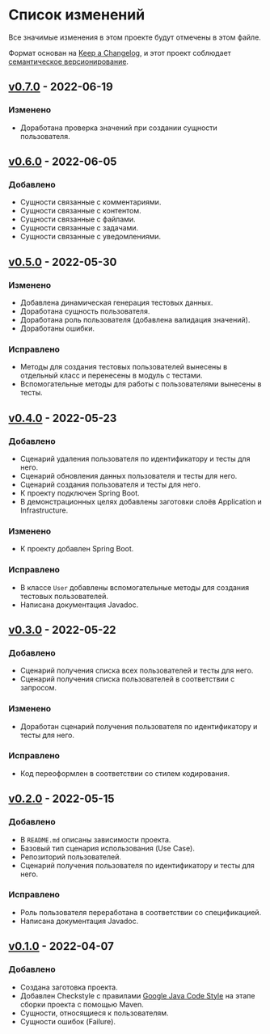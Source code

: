 # Список изменений
Все значимые изменения в этом проекте будут отмечены в этом файле.

Формат основан на [Keep a Changelog](https://keepachangelog.com/ru/1.0.0/),
и этот проект соблюдает [семантическое версионирование](https://semver.org/spec/v2.0.0.html).

## [v0.7.0] - 2022-06-19

### Изменено
- Доработана проверка значений при создании сущности пользователя.


## [v0.6.0] - 2022-06-05

### Добавлено
- Сущности связанные с комментариями.
- Сущности связанные с контентом.
- Сущности связанные с файлами.
- Сущности связанные с задачами.
- Сущности связанные с уведомлениями.


## [v0.5.0] - 2022-05-30

### Изменено
- Добавлена динамическая генерация тестовых данных.
- Доработана сущность пользователя.
- Доработана роль пользователя (добавлена валидация значений).
- Доработаны ошибки.

### Исправлено
- Методы для создания тестовых пользователей вынесены в отдельный класс и перенесены в модуль с тестами.
- Вспомогательные методы для работы с пользователями вынесены в тесты.


## [v0.4.0] - 2022-05-23

### Добавлено
- Сценарий удаления пользователя по идентификатору и тесты для него.
- Сценарий обновления данных пользователя и тесты для него.
- Сценарий создания пользователя и тесты для него.
- К проекту подключен Spring Boot.
- В демонстрационных целях добавлены заготовки слоёв Application и Infrastructure.

### Изменено
- К проекту добавлен Spring Boot.

### Исправлено
- В классе `User` добавлены вспомогательные методы для создания тестовых пользователей.
- Написана документация Javadoc.


## [v0.3.0] - 2022-05-22

### Добавлено
- Сценарий получения списка всех пользователей и тесты для него.
- Сценарий получения списка пользователей в соответствии с запросом.

### Изменено
- Доработан сценарий получения пользователя по идентификатору и тесты для него.

### Исправлено
- Код переоформлен в соответствии со стилем кодирования.


## [v0.2.0] - 2022-05-15

### Добавлено
- В `README.md` описаны зависимости проекта.
- Базовый тип сценария использования (Use Case).
- Репозиторий пользователей.
- Сценарий получения пользователя по идентификатору и тесты для него.

### Исправлено
- Роль пользователя переработана в соответствии со спецификацией.
- Написана документация Javadoc.


## [v0.1.0] - 2022-04-07

### Добавлено
- Создана заготовка проекта.
- Добавлен Checkstyle с правилами [Google Java Code Style](https://google.github.io/styleguide/javaguide.html) на этапе сборки проекта с помощью Maven.
- Сущности, относящиеся к пользователям.
- Сущности ошибок (Failure).

[v0.1.0]: https://gitlab.study.htc-cs.com/root/java/java-22-1/-/compare/yaroslav.tarakanov-v0.0.0...yaroslav.tarakanov-v0.1.0
[v0.2.0]: https://gitlab.study.htc-cs.com/root/java/java-22-1/-/compare/yaroslav.tarakanov-v0.1.0...yaroslav.tarakanov-v0.2.0
[v0.3.0]: https://gitlab.study.htc-cs.com/root/java/java-22-1/-/compare/yaroslav.tarakanov-v0.2.0...yaroslav.tarakanov-v0.3.0
[v0.4.0]: https://gitlab.study.htc-cs.com/root/java/java-22-1/-/compare/yaroslav.tarakanov-v0.3.0...yaroslav.tarakanov-v0.4.0
[v0.5.0]: https://gitlab.study.htc-cs.com/root/java/java-22-1/-/compare/yaroslav.tarakanov-v0.4.0...yaroslav.tarakanov-v0.5.0
[v0.6.0]: https://gitlab.study.htc-cs.com/root/java/java-22-1/-/compare/yaroslav.tarakanov-v0.5.0...yaroslav.tarakanov-v0.6.0
[v0.7.0]: https://gitlab.study.htc-cs.com/root/java/java-22-1/-/compare/yaroslav.tarakanov-v0.6.0...yaroslav.tarakanov-v0.7.0